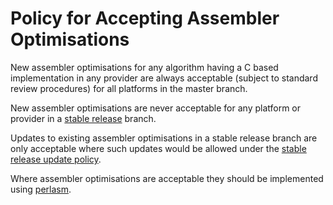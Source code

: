Policy for Accepting Assembler Optimisations
============================================

New assembler optimisations for any algorithm having a C based implementation in
any provider are always acceptable (subject to standard review procedures) for
all platforms in the master branch.

New assembler optimisations are never acceptable for any platform or provider in
a [stable release] branch.

Updates to existing assembler optimisations in a stable release branch are only
acceptable where such updates would be allowed under the
[stable release update policy].

Where assembler optimisations are acceptable they should be implemented using
[perlasm].

[perlasm]: https://github.com/openssl/general-policies/blob/master/policies/glossary.md#perlasm
[stable release]: https://github.com/openssl/general-policies/blob/master/policies/glossary.md#stable-release
[stable release update policy]: https://github.com/openssl/technical-policies/blob/master/policies/stable-release-updates.md
